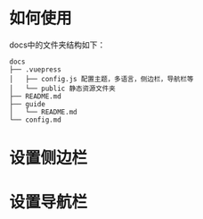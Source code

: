 # 如何使用
docs中的文件夹结构如下：
```
docs
├── .vuepress
│   ├── config.js 配置主题，多语言，侧边栏，导航栏等
│   └── public 静态资源文件夹
├── README.md
├── guide
│   └── README.md
└── config.md
```
# 设置侧边栏
# 设置导航栏